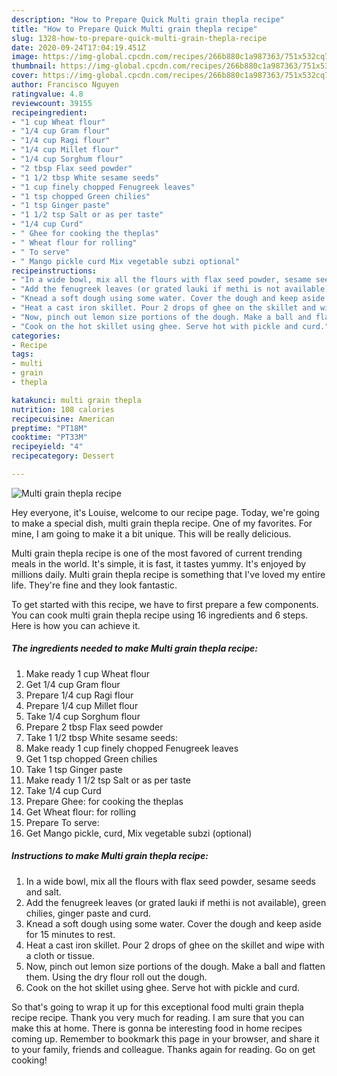 ```yaml
---
description: "How to Prepare Quick Multi grain thepla recipe"
title: "How to Prepare Quick Multi grain thepla recipe"
slug: 1328-how-to-prepare-quick-multi-grain-thepla-recipe
date: 2020-09-24T17:04:19.451Z
image: https://img-global.cpcdn.com/recipes/266b880c1a987363/751x532cq70/multi-grain-thepla-recipe-recipe-main-photo.jpg
thumbnail: https://img-global.cpcdn.com/recipes/266b880c1a987363/751x532cq70/multi-grain-thepla-recipe-recipe-main-photo.jpg
cover: https://img-global.cpcdn.com/recipes/266b880c1a987363/751x532cq70/multi-grain-thepla-recipe-recipe-main-photo.jpg
author: Francisco Nguyen
ratingvalue: 4.8
reviewcount: 39155
recipeingredient:
- "1 cup Wheat flour"
- "1/4 cup Gram flour"
- "1/4 cup Ragi flour"
- "1/4 cup Millet flour"
- "1/4 cup Sorghum flour"
- "2 tbsp Flax seed powder"
- "1 1/2 tbsp White sesame seeds"
- "1 cup finely chopped Fenugreek leaves"
- "1 tsp chopped Green chilies"
- "1 tsp Ginger paste"
- "1 1/2 tsp Salt or as per taste"
- "1/4 cup Curd"
- " Ghee for cooking the theplas"
- " Wheat flour for rolling"
- " To serve"
- " Mango pickle curd Mix vegetable subzi optional"
recipeinstructions:
- "In a wide bowl, mix all the flours with flax seed powder, sesame seeds and salt."
- "Add the fenugreek leaves (or grated lauki if methi is not available), green chilies, ginger paste and curd."
- "Knead a soft dough using some water. Cover the dough and keep aside for 15 minutes to rest."
- "Heat a cast iron skillet. Pour 2 drops of ghee on the skillet and wipe with a cloth or tissue."
- "Now, pinch out lemon size portions of the dough. Make a ball and flatten them. Using the dry flour roll out the dough."
- "Cook on the hot skillet using ghee. Serve hot with pickle and curd."
categories:
- Recipe
tags:
- multi
- grain
- thepla

katakunci: multi grain thepla 
nutrition: 108 calories
recipecuisine: American
preptime: "PT18M"
cooktime: "PT33M"
recipeyield: "4"
recipecategory: Dessert

---
```



![Multi grain thepla recipe](https://img-global.cpcdn.com/recipes/266b880c1a987363/751x532cq70/multi-grain-thepla-recipe-recipe-main-photo.jpg)

Hey everyone, it's Louise, welcome to our recipe page. Today, we're going to make a special dish, multi grain thepla recipe. One of my favorites. For mine, I am going to make it a bit unique. This will be really delicious.



Multi grain thepla recipe is one of the most favored of current trending meals in the world. It's simple, it is fast, it tastes yummy. It's enjoyed by millions daily. Multi grain thepla recipe is something that I've loved my entire life. They're fine and they look fantastic.


To get started with this recipe, we have to first prepare a few components. You can cook multi grain thepla recipe using 16 ingredients and 6 steps. Here is how you can achieve it.

<!--inarticleads1-->

##### The ingredients needed to make Multi grain thepla recipe:

1. Make ready 1 cup Wheat flour
1. Get 1/4 cup Gram flour
1. Prepare 1/4 cup Ragi flour
1. Prepare 1/4 cup Millet flour
1. Take 1/4 cup Sorghum flour
1. Prepare 2 tbsp Flax seed powder
1. Take 1 1/2 tbsp White sesame seeds:
1. Make ready 1 cup finely chopped Fenugreek leaves
1. Get 1 tsp chopped Green chilies
1. Take 1 tsp Ginger paste
1. Make ready 1 1/2 tsp Salt or as per taste
1. Take 1/4 cup Curd
1. Prepare  Ghee: for cooking the theplas
1. Get  Wheat flour: for rolling
1. Prepare  To serve:
1. Get  Mango pickle, curd, Mix vegetable subzi (optional)




<!--inarticleads2-->

##### Instructions to make Multi grain thepla recipe:

1. In a wide bowl, mix all the flours with flax seed powder, sesame seeds and salt.
1. Add the fenugreek leaves (or grated lauki if methi is not available), green chilies, ginger paste and curd.
1. Knead a soft dough using some water. Cover the dough and keep aside for 15 minutes to rest.
1. Heat a cast iron skillet. Pour 2 drops of ghee on the skillet and wipe with a cloth or tissue.
1. Now, pinch out lemon size portions of the dough. Make a ball and flatten them. Using the dry flour roll out the dough.
1. Cook on the hot skillet using ghee. Serve hot with pickle and curd.




So that's going to wrap it up for this exceptional food multi grain thepla recipe recipe. Thank you very much for reading. I am sure that you can make this at home. There is gonna be interesting food in home recipes coming up. Remember to bookmark this page in your browser, and share it to your family, friends and colleague. Thanks again for reading. Go on get cooking!

